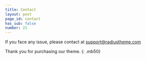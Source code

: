```yaml
---
title: Contact
layout: post
page_id: contact
has_sub: false
number: 21
---
```


If you face any issue, please contact at <a href="mailto:support@radiustheme.com">support@radiustheme.com</a>

Thank you for purchasing our theme.
{: .mb50}

